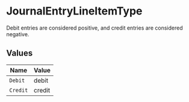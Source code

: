 # JournalEntryLineItemType

Debit entries are considered positive, and credit entries are considered negative.


## Values

| Name     | Value    |
| -------- | -------- |
| `Debit`  | debit    |
| `Credit` | credit   |